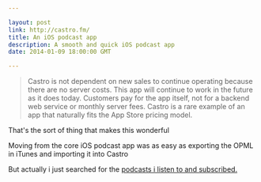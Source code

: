 ```yaml
---

layout: post
link: http://castro.fm/
title: An iOS podcast app
description: A smooth and quick iOS podcast app
date: 2014-01-09 18:00:00 GMT

---
```


> Castro is not dependent on new sales to continue operating because there are no server costs. 
This app will continue to work in the future as it does today. Customers pay for the app itself, 
not for a backend web service or monthly server fees. Castro is a rare example of an app that 
naturally fits the App Store pricing model.

That's the sort of thing that makes this wonderful

Moving from the core iOS podcast app was as easy as exporting the OPML in iTunes and importing it into Castro

But actually i just searched for the <a href="https://raw2.github.com/kutf/Apple/master/Podcasts.md">podcasts i listen to and subscribed.</a>


